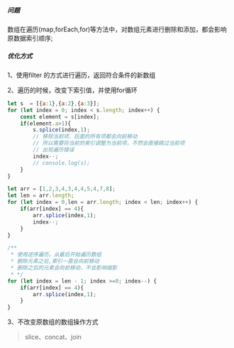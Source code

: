 ##### 问题

数组在遍历(map,forEach,for)等方法中，对数组元素进行删除和添加，都会影响原数据索引顺序;
##### 优化方式

1、使用filter 的方式进行遍历，返回符合条件的新数组

2、遍历的时候，改变下索引值，并使用for循环

```javascript
let s  = [{a:1},{a:2},{a:3}];
for (let index = 0; index < s.length; index++) {
    const element = s[index];
    if(element.a>1){
        s.splice(index,1);
        // 移除当前项，后面的所有项都会向前移动
        // 所以需要将当前的索引调整为当前项，不然会直接跳过当前项
        // 出现遍历错误
        index--;
        // console.log(s);
    }
}

let arr = [1,2,3,4,3,4,4,5,4,7,8];
let len = arr.length;
for (let index = 0,len = arr.length; index < len; index++) {
    if(arr[index] == 4){
        arr.splice(index,1);
        index--;
    }
}

/**
 * 使用逆序遍历，从最后开始遍历数组
 * 删除元素之后,索引一直会向前移动
 * 删除之后的元素会向前移动，不会影响缩影
 * */ 
for (let index = len - 1; index >=0; index--) {
    if(arr[index] == 4){
        arr.splice(index,1);
    }
}
```

3、不改变原数组的数组操作方式
> slice、concat、join

